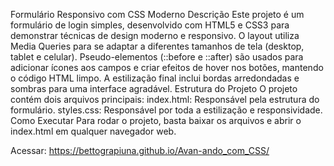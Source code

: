 Formulário Responsivo com CSS Moderno
Descrição
Este projeto é um formulário de login simples, desenvolvido com HTML5 e CSS3 para demonstrar técnicas de design moderno e responsivo.
O layout utiliza Media Queries para se adaptar a diferentes tamanhos de tela (desktop,  tablet  e celular). Pseudo-elementos (::before e ::after) são usados para 
adicionar ícones aos campos e criar efeitos de hover nos botões, mantendo o código HTML limpo. A estilização final  inclui bordas arredondadas e sombras para uma 
interface agradável.
Estrutura do Projeto
O projeto contém dois arquivos principais:
index.html: Responsável pela estrutura do formulário.
styles.css: Responsável por toda a estilização e responsividade.
Como Executar
Para rodar o projeto, basta baixar os arquivos e abrir o index.html em qualquer navegador web.

Acessar: https://bettograpiuna.github.io/Avan-ando_com_CSS/

